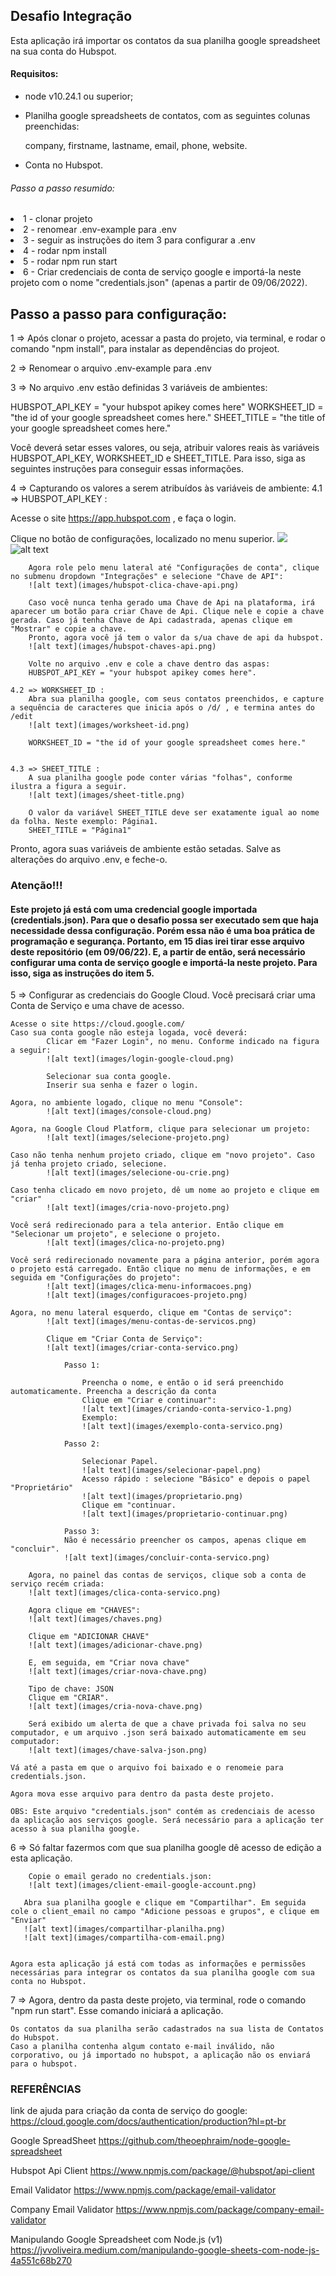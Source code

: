 <h2>Desafio Integração</h2>
<div>
   Esta aplicação irá importar os contatos da sua planilha google spreadsheet na sua conta do Hubspot.
</div>


<h4>Requisitos:</h4>

<div>
<ul>
<li>
node v10.24.1 ou superior;
</li>
<li>
<p>Planilha google spreadsheets de contatos, com as seguintes colunas preenchidas:</p>
<p>company, firstname, lastname, email, phone, website. </p>
</li>
<li>
Conta no Hubspot. 
</li>
</ul>
</div>

<div>
<h6>Passo a passo resumido:</h6>
<li>1 - clonar projeto</li>
<li>2 - renomear .env-example para .env</li>
<li>3 - seguir as instruções do item 3 para configurar a .env</li>
<li>4 - rodar npm install</li>
<li>5 - rodar npm run start</li>
<li>6 - Criar credenciais de conta de serviço google e importá-la neste projeto com o nome "credentials.json" (apenas a partir de 09/06/2022).</li>
</div>


## Passo a passo para configuração: 

1 => Após clonar o projeto, acessar a pasta do projeto, via terminal, e rodar o comando "npm install", para instalar as dependências do projeot.

2 => Renomear o arquivo .env-example para .env

3 => No arquivo .env estão definidas 3 variáveis de ambientes:

HUBSPOT_API_KEY = "your hubspot apikey comes here"
WORKSHEET_ID = "the id of your google spreadsheet comes here."
SHEET_TITLE = "the title of your google spreadsheet comes here." 

Você deverá setar esses valores, ou seja, atribuir valores reais às variáveis HUBSPOT_API_KEY, WORKSHEET_ID e SHEET_TITLE.
Para isso, siga as seguintes instruções para conseguir essas informações.

4 => Capturando os valores a serem atribuídos às variáveis de ambiente: 
4.1 => HUBSPOT_API_KEY :

Acesse o site https://app.hubspot.com , e faça o login. 

Clique no botão de configurações, localizado no menu superior. 
<img src="images/hubspot-botao-config.png"></img>
![alt text](images/hubspot-botao-config.png)

        Agora role pelo menu lateral até "Configurações de conta", clique no submenu dropdown "Integrações" e selecione "Chave de API":
        ![alt text](images/hubspot-clica-chave-api.png)

        Caso você nunca tenha gerado uma Chave de Api na plataforma, irá aparecer um botão para criar Chave de Api. Clique nele e copie a chave gerada. Caso já tenha Chave de Api cadastrada, apenas clique em "Mostrar" e copie a chave.
        Pronto, agora você já tem o valor da s/ua chave de api da hubspot. 
        ![alt text](images/hubspot-chaves-api.png)

        Volte no arquivo .env e cole a chave dentro das aspas:
        HUBSPOT_API_KEY = "your hubspot apikey comes here".

    4.2 => WORKSHEET_ID :
        Abra sua planilha google, com seus contatos preenchidos, e capture a sequência de caracteres que inicia após o /d/ , e termina antes do /edit
        ![alt text](images/worksheet-id.png)

        WORKSHEET_ID = "the id of your google spreadsheet comes here."


    4.3 => SHEET_TITLE :
        A sua planilha google pode conter várias "folhas", conforme ilustra a figura a seguir.
        ![alt text](images/sheet-title.png)

        O valor da variável SHEET_TITLE deve ser exatamente igual ao nome da folha. Neste exemplo: Página1.
        SHEET_TITLE = "Página1" 

Pronto, agora suas variáveis de ambiente estão setadas. Salve as alterações do arquivo .env, e feche-o.


### Atenção!!!
#### Este projeto já está com uma credencial google importada (credentials.json). Para que o desafio possa ser executado sem que haja necessidade dessa configuração. Porém essa não é uma boa prática de programação e segurança. Portanto, em 15 dias irei tirar esse arquivo deste repositório (em 09/06/22). E, a partir de então, será necessário configurar uma conta de serviço google e importá-la neste projeto. Para isso, siga as instruções do item 5. 


5 => Configurar as credenciais do Google Cloud. Você precisará criar uma Conta de Serviço e uma chave de acesso. 

    Acesse o site https://cloud.google.com/
    Caso sua conta google não esteja logada, você deverá:
            Clicar em "Fazer Login", no menu. Conforme indicado na figura a seguir:
            ![alt text](images/login-google-cloud.png)
            
            Selecionar sua conta google.
            Inserir sua senha e fazer o login.
            
    Agora, no ambiente logado, clique no menu "Console":
            ![alt text](images/console-cloud.png)
                
    Agora, na Google Cloud Platform, clique para selecionar um projeto:
            ![alt text](images/selecione-projeto.png)
                
    Caso não tenha nenhum projeto criado, clique em "novo projeto". Caso já tenha projeto criado, selecione. 
            ![alt text](images/selecione-ou-crie.png)
                
    Caso tenha clicado em novo projeto, dê um nome ao projeto e clique em "criar"
            ![alt text](images/cria-novo-projeto.png)
                
    Você será redirecionado para a tela anterior. Então clique em "Selecionar um projeto", e selecione o projeto.
            ![alt text](images/clica-no-projeto.png)
                
    Você será redirecionado novamente para a página anterior, porém agora o projeto está carregado. Então clique no menu de informações, e em seguida em "Configurações do projeto":
            ![alt text](images/clica-menu-informacoes.png)
            ![alt text](images/configuracoes-projeto.png)
                
    Agora, no menu lateral esquerdo, clique em "Contas de serviço":
            ![alt text](images/menu-contas-de-servicos.png)
                
            Clique em "Criar Conta de Serviço":
            ![alt text](images/criar-conta-servico.png)

                Passo 1:   
                 
                    Preencha o nome, e então o id será preenchido automaticamente. Preencha a descrição da conta
                    Clique em "Criar e continuar":
                    ![alt text](images/criando-conta-servico-1.png)
                    Exemplo:
                    ![alt text](images/exemplo-conta-servico.png)

                Passo 2:

                    Selecionar Papel.  
                    ![alt text](images/selecionar-papel.png)
                    Acesso rápido : selecione "Básico" e depois o papel "Proprietário"
                    ![alt text](images/proprietario.png)
                    Clique em "continuar.
                    ![alt text](images/proprietario-continuar.png)

                Passo 3:
                Não é necessário preencher os campos, apenas clique em "concluir".
                ![alt text](images/concluir-conta-servico.png)

        Agora, no painel das contas de serviços, clique sob a conta de serviço recém criada:
        ![alt text](images/clica-conta-servico.png)

        Agora clique em "CHAVES":
        ![alt text](images/chaves.png)

        Clique em "ADICIONAR CHAVE"
        ![alt text](images/adicionar-chave.png)

        E, em seguida, em "Criar nova chave"
        ![alt text](images/criar-nova-chave.png)

        Tipo de chave: JSON
        Clique em "CRIAR".
        ![alt text](images/cria-nova-chave.png)

        Será exibido um alerta de que a chave privada foi salva no seu computador, e um arquivo .json será baixado automaticamente em seu computador:
        ![alt text](images/chave-salva-json.png)

    Vá até a pasta em que o arquivo foi baixado e o renomeie para credentials.json.

    Agora mova esse arquivo para dentro da pasta deste projeto.
        
    OBS: Este arquivo "credentials.json" contém as credenciais de acesso da aplicação aos serviços google. Será necessário para a aplicação ter acesso à sua planilha google.
    

6 => Só faltar fazermos com que sua planilha google dê acesso de edição a esta aplicação.

        Copie o email gerado no credentials.json:
        ![alt text](images/client-email-google-account.png)

       Abra sua planilha google e clique em "Compartilhar". Em seguida cole o client_email no campo "Adicione pessoas e grupos", e clique em "Enviar"
       ![alt text](images/compartilhar-planilha.png)
       ![alt text](images/compartilha-com-email.png)
    

    Agora esta aplicação já está com todas as informações e permissões necessárias para integrar os contatos da sua planilha google com sua conta no Hubspot.


7 => Agora, dentro da pasta deste projeto, via terminal, rode o comando "npm run start".
    Esse comando iniciará a aplicação.

    Os contatos da sua planilha serão cadastrados na sua lista de Contatos do Hubspot.
    Caso a planilha contenha algum contato e-mail inválido, não corporativo, ou já importado no hubspot, a aplicação não os enviará para o hubspot. 






### REFERÊNCIAS

link de ajuda para criação da conta de serviço do google:
https://cloud.google.com/docs/authentication/production?hl=pt-br


Google SpreadSheet
https://github.com/theoephraim/node-google-spreadsheet

Hubspot Api Client
https://www.npmjs.com/package/@hubspot/api-client

Email Validator
https://www.npmjs.com/package/email-validator

Company Email Validator
https://www.npmjs.com/package/company-email-validator


Manipulando Google Spreadsheet com Node.js (v1)
https://jvvoliveira.medium.com/manipulando-google-sheets-com-node-js-4a551c68b270





















                    
                        

